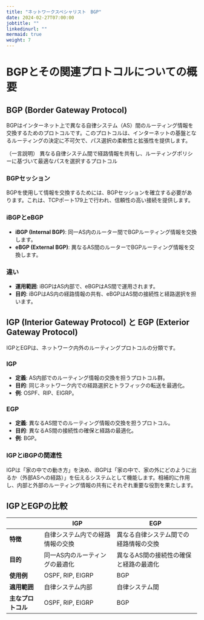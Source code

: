 ```yaml
---
title: "ネットワークスペシャリスト　BGP"
date: 2024-02-27T07:00:00
jobtitle: ""
linkedinurl: ""
mermaid: true
weight: 7
---
```


# BGPとその関連プロトコルについての概要

## BGP (Border Gateway Protocol)

BGPはインターネット上で異なる自律システム（AS）間のルーティング情報を交換するためのプロトコルです。このプロトコルは、インターネットの基盤となるルーティングの決定に不可欠で、パス選択の柔軟性と拡張性を提供します。

（一言説明）
異なる自律システム間で経路情報を共有し、ルーティングポリシーに基づいて最適なパスを選択するプロトコル

### **BGPセッション**

BGPを使用して情報を交換するためには、BGPセッションを確立する必要があります。これは、TCPポート179上で行われ、信頼性の高い接続を提供します。

### iBGPとeBGP

- **iBGP (Internal BGP)**: 同一AS内のルーター間でBGPルーティング情報を交換します。
- **eBGP (External BGP)**: 異なるAS間のルーターでBGPルーティング情報を交換します。

### 違い

- **運用範囲**: iBGPはAS内部で、eBGPはAS間で運用されます。
- **目的**: iBGPはAS内の経路情報の共有、eBGPはAS間の接続性と経路選択を担います。

## IGP (Interior Gateway Protocol) と EGP (Exterior Gateway Protocol)

IGPとEGPは、ネットワーク内外のルーティングプロトコルの分類です。

### IGP

- **定義**: AS内部でのルーティング情報の交換を担うプロトコル群。
- **目的**: 同じネットワーク内での経路選択とトラフィックの転送を最適化。
- **例**: OSPF、RIP、EIGRP。

### EGP

- **定義**: 異なるAS間でのルーティング情報の交換を担うプロトコル。
- **目的**: 異なるAS間の接続性の確保と経路の最適化。
- **例**: BGP。

### IGPとiBGPの関連性

IGPは「家の中での動き方」を決め、iBGPは「家の中で、家の外にどのように出るか（外部ASへの経路）」を伝えるシステムとして機能します。相補的に作用し、内部と外部のルーティング情報の共有にそれぞれ重要な役割を果たします。

## IGPとEGPの比較

|          | IGP                                   | EGP                                 |
|----------|---------------------------------------|-------------------------------------|
| **特徴**     | 自律システム内での経路情報の交換                 | 異なる自律システム間での経路情報の交換           |
| **目的**     | 同一AS内のルーティングの最適化                 | 異なるAS間の接続性の確保と経路の最適化         |
| **使用例**   | OSPF, RIP, EIGRP                        | BGP                                 |
| **適用範囲** | 自律システム内部                           | 自律システム間                           |
| **主なプロトコル** | OSPF, RIP, EIGRP                        | BGP                                 |
